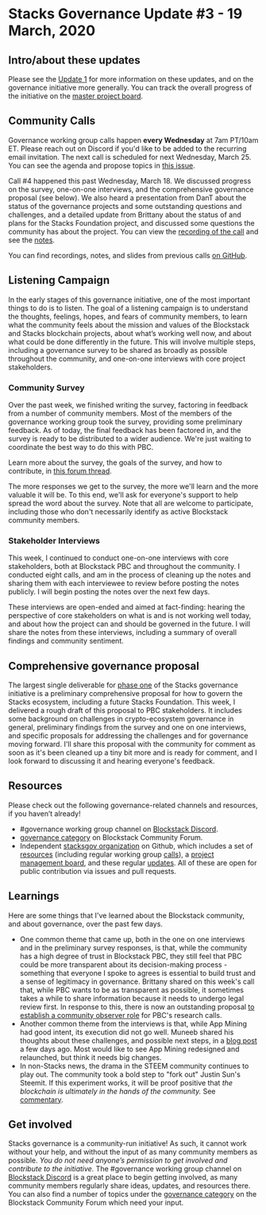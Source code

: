 # Stacks Governance Update #3 - 19 March, 2020

## Intro/about these updates

Please see the [Update 1](https://github.com/stacksgov/updates/blob/update-002/updates/20200304-update-001.md) for more information on these updates, and on the governance initiative more generally. You can track the overall progress of the initiative on the [master project board](https://github.com/stacksgov/pm/projects/1).


## Community Calls

Governance working group calls happen **every Wednesday** at 7am PT/10am ET. Please reach out on Discord if you'd like to be added to the recurring email invitation. The next call is scheduled for next Wednesday, March 25. You can see the agenda and propose topics in [this issue](https://github.com/stacksgov/pm/issues/16).

Call #4 happened this past Wednesday, March 18. We discussed progress on the survey, one-on-one interviews, and the comprehensive governance proposal (see below). We also heard a presentation from DanT about the status of the governance projects and some outstanding questions and challenges, and a detailed update from Brittany about the status of and plans for the Stacks Foundation project, and discussed some questions the community has about the project. You can view the [recording of the call](https://youtu.be/u8lZsVFCFtc) and see the [notes](https://github.com/stacksgov/resources/issues/19).

You can find recordings, notes, and slides from previous calls [on GitHub](https://github.com/stacksgov/resources/tree/master/calls).


## Listening Campaign

In the early stages of this governance initiative, one of the most important things to do is to listen. The goal of a listening campaign is to understand the thoughts, feelings, hopes, and fears of community members, to learn what the community feels about the mission and values of the Blockstack and Stacks blockchain projects, about what’s working well now, and about what could be done differently in the future. This will involve multiple steps, including a governance survey to be shared as broadly as possible throughout the community, and one-on-one interviews with core project stakeholders.


### Community Survey

Over the past week, we finished writing the survey, factoring in feedback from a number of community members. Most of the members of the governance working group took the survey, providing some preliminary feedback. As of today, the final feedback has been factored in, and the survey is ready to be distributed to a wider audience. We're just waiting to coordinate the best way to do this with PBC.

Learn more about the survey, the goals of the survey, and how to contribute, in [this forum thread](https://forum.blockstack.org/t/community-governance-survey/10387).

The more responses we get to the survey, the more we'll learn and the more valuable it will be. To this end, we'll ask for everyone's support to help spread the word about the survey. Note that all are welcome to participate, including those who don't necessarily identify as active Blockstack community members.


### Stakeholder Interviews

This week, I continued to conduct one-on-one interviews with core stakeholders, both at Blockstack PBC and throughout the community. I conducted eight calls, and am in the process of cleaning up the notes and sharing them with each interviewee to review before posting the notes publicly. I will begin posting the notes over the next few days.

These interviews are open-ended and aimed at fact-finding: hearing the perspective of core stakeholders on what is and is not working well today, and about how the project can and should be governed in the future. I will share the notes from these interviews, including a summary of overall findings and community sentiment.


## Comprehensive governance proposal

The largest single deliverable for [phase one](https://github.com/stacksgov/pm/projects/1) of the Stacks governance initiative is a preliminary comprehensive proposal for how to govern the Stacks ecosystem, including a future Stacks Foundation. This week, I delivered a rough draft of this proposal to PBC stakeholders. It includes some background on challenges in crypto-ecosystem governance in general, preliminary findings from the survey and one on one interviews, and specific proposals for addressing the challenges and for governance moving forward. I'll share this proposal with the community for comment as soon as it's been cleaned up a tiny bit more and is ready for comment, and I look forward to discussing it and hearing everyone's feedback.


## Resources

Please check out the following governance-related channels and resources, if you haven’t already!

* #governance working group channel on [Blockstack Discord](https://discordapp.com/invite/ny6wGkx).
* [governance category](https://forum.blockstack.org/c/Working-Groups/governance) on Blockstack Community Forum.
* Independent [stacksgov organization](https://github.com/stacksgov) on Github, which includes a set of [resources](https://github.com/stacksgov/resources) (including regular working group [calls](https://github.com/stacksgov/resources/tree/master/calls)), a [project management board](https://github.com/stacksgov/pm/projects/1), and these regular [updates](https://github.com/stacksgov/updates). All of these are open for public contribution via issues and pull requests.


## Learnings

Here are some things that I've learned about the Blockstack community, and about governance, over the past few days.

- One common theme that came up, both in the one on one interviews and in the preliminary survey responses, is that, while the community has a high degree of trust in Blockstack PBC, they still feel that PBC could be more transparent about its decision-making process - something that everyone I spoke to agrees is essential to build trust and a sense of legitimacy in governance. Brittany shared on this week's call that, while PBC wants to be as transparent as possible, it sometimes takes a while to share information because it needs to undergo legal review first. In response to this, there is now an outstanding proposal [to establish a community observer role](https://github.com/stacksgov/pm/issues/17) for PBC's research calls.
- Another common theme from the interviews is that, while App Mining had good intent, its execution did not go well. Muneeb shared his thoughts about these challenges, and possible next steps, in a [blog post](https://blog.blockstack.org/the-next-phase-of-app-mining/) a few days ago. Most would like to see App Mining redesigned and relaunched, but think it needs big changes.
- In non-Stacks news, the drama in the STEEM community continues to play out. The community took a bold step to "fork out" Justin Sun's Steemit. If this experiment works, it will be proof positive that _the blockchain is ultimately in the hands of the community._ See [commentary](https://twitter.com/VitalikButerin/status/1240605327122464768?s=20).

## Get involved

Stacks governance is a community-run initiative! As such, it cannot work without your help, and without the input of as many community members as possible. _You do not need anyone’s permission to get involved and contribute to the initiative._ The #governance working group channel on [Blockstack Discord](https://discordapp.com/invite/ny6wGkx) is a great place to begin getting involved, as many community members regularly share ideas, updates, and resources there. You can also find a number of topics under the [governance category](https://forum.blockstack.org/c/governance) on the Blockstack Community Forum which need your input.
